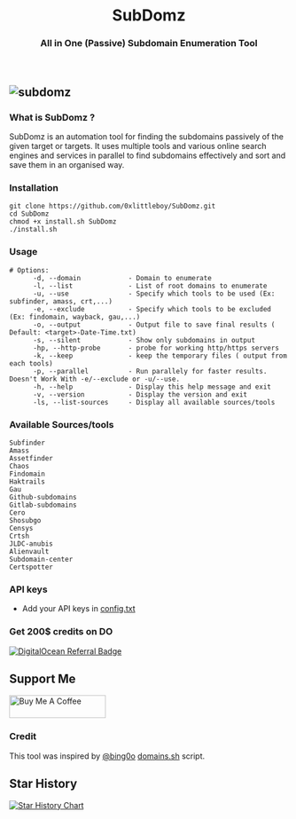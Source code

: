 <h1 align="center">
  <b>SubDomz</b>
  <br>
</h1> 
<h3 align="center">
All in One (Passive) Subdomain Enumeration Tool
</p>
<br/>
  
![subdomz](https://github.com/0xPugazh/SubDomz/blob/master/subdomz.png)
-----------------------------
### What is SubDomz ?
 SubDomz is an automation tool for finding the subdomains passively of the given target or targets. It uses multiple tools and various online search engines and services in parallel to find subdomains effectively and sort and save them in an organised way.


### Installation
```
git clone https://github.com/0xlittleboy/SubDomz.git
cd SubDomz 
chmod +x install.sh SubDomz
./install.sh
```

### Usage
```
# Options:
      -d, --domain            - Domain to enumerate
      -l, --list              - List of root domains to enumerate
      -u, --use               - Specify which tools to be used (Ex: subfinder, amass, crt,...)
      -e, --exclude           - Specify which tools to be excluded (Ex: findomain, wayback, gau,...)
      -o, --output            - Output file to save final results ( Default: <target>-Date-Time.txt)
      -s, --silent            - Show only subdomains in output
      -hp, --http-probe       - probe for working http/https servers
      -k, --keep              - keep the temporary files ( output from each tools)
      -p, --parallel          - Run parallely for faster results. Doesn't Work With -e/--exclude or -u/--use.
      -h, --help              - Display this help message and exit
      -v, --version           - Display the version and exit
      -ls, --list-sources     - Display all available sources/tools
```

### Available Sources/tools
```
Subfinder
Amass
Assetfinder
Chaos
Findomain
Haktrails
Gau
Github-subdomains
Gitlab-subdomains
Cero
Shosubgo
Censys
Crtsh
JLDC-anubis
Alienvault
Subdomain-center
Certspotter
```

### API keys
+ Add your API keys in [config.txt](https://github.com/0xPugazh/SubDomz/blob/master/config.txt)

### Get 200$ credits on DO
[![DigitalOcean Referral Badge](https://web-platforms.sfo2.cdn.digitaloceanspaces.com/WWW/Badge%201.svg)](https://www.digitalocean.com/?refcode=87789189e3ea&utm_campaign=Referral_Invite&utm_medium=Referral_Program&utm_source=badge)

## Support Me
<a href="https://www.buymeacoffee.com/0xPugazh" target="_blank"><img src="https://cdn.buymeacoffee.com/buttons/default-orange.png" alt="Buy Me A Coffee" height="41" width="174"></a>

### Credit
This tool was inspired by [@bing0o](https://github.com/bing0o) [domains.sh](https://github.com/bing0o/bash_scripting/blob/master/domains.sh) script.

## Star History

<a href="https://star-history.com/#0xPugazh/SubDomz&Date">
  <picture>
    <source media="(prefers-color-scheme: dark)" srcset="https://api.star-history.com/svg?repos=0xPugazh/SubDomz&type=Date&theme=dark" />
    <source media="(prefers-color-scheme: light)" srcset="https://api.star-history.com/svg?repos=0xPugazh/SubDomz&type=Date" />
    <img alt="Star History Chart" src="https://api.star-history.com/svg?repos=0xPugazh/SubDomz&type=Date" />
  </picture>
</a>
